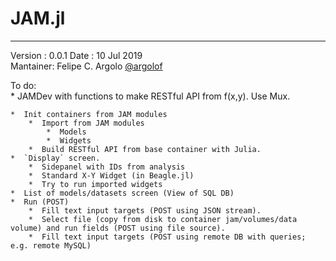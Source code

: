 # JAM.jl
---  

Version  : 0.0.1
Date     : 10 Jul 2019  
Mantainer: Felipe C. Argolo [@argolof](https://github.com/fargolo)  

To do:  
	* JAMDev with functions to make RESTful API from f(x,y). Use Mux.    
 
	*  Init containers from JAM modules   
		*  Import from JAM modules  
			*  Models   
			*  Widgets  
		*  Build RESTful API from base container with Julia.   
	*  `Display` screen.  
		*  Sidepanel with IDs from analysis  
		*  Standard X-Y Widget (in Beagle.jl)  
		*  Try to run imported widgets 
	*  List of models/datasets screen (View of SQL DB)   
	*  Run (POST)
		*  Fill text input targets (POST using JSON stream).  
		*  Select file (copy from disk to container jam/volumes/data volume) and run fields (POST using file source).  
		*  Fill text input targets (POST using remote DB with queries; e.g. remote MySQL)  

